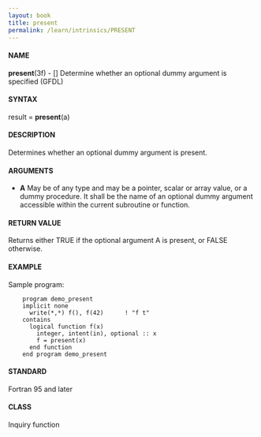 ```yaml
---
layout: book
title: present
permalink: /learn/intrinsics/PRESENT
---
```

#### NAME

__present__(3f) - \[\] Determine whether an optional dummy argument is specified
(GFDL)

#### SYNTAX

result = __present__(a)

#### DESCRIPTION

Determines whether an optional dummy argument is present.

#### ARGUMENTS

  - __A__
    May be of any type and may be a pointer, scalar or array value, or a
    dummy procedure. It shall be the name of an optional dummy argument
    accessible within the current subroutine or function.

#### RETURN VALUE

Returns either TRUE if the optional argument A is present, or FALSE
otherwise.

#### EXAMPLE

Sample program:

```
    program demo_present
    implicit none
      write(*,*) f(), f(42)      ! "f t"
    contains
      logical function f(x)
        integer, intent(in), optional :: x
        f = present(x)
      end function
    end program demo_present
```

#### STANDARD

Fortran 95 and later

#### CLASS

Inquiry function
